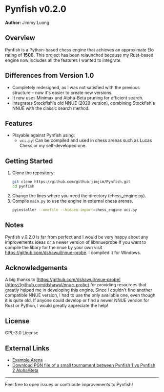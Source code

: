 # Pynfish v0.2.0

**Author:** Jimmy Luong

## Overview
Pynfish is a Python-based chess engine that achieves an approximate Elo rating of **1500**. This project has been relaunched because my Rust-based engine now includes all the features I wanted to integrate.

## Differences from Version 1.0
- Completely redesigned, as I was not satisfied with the previous structure – now it's easier to create new versions.
- It now uses Minimax and Alpha-Beta pruning for efficient search.
- Integrates Stockfish's old NNUE (2020 version), combining Stockfish's NNUE with the classic search method.

## Features
- Playable against Pynfish using:
  - `uci.py`: Can be compiled and used in chess arenas such as Lucas Chess or my self-developed one.

## Getting Started
1. Clone the repository:
   ```bash
   git clone https://github.com/github-jimjim/Pynfish.git
   cd pynfish
   ```
2. Change the lines where you need the directory (chess_engine.py).
3. Compile `main.py` to use the engine in external chess arenas.
   ```bash
   pyinstaller --onefile --hidden-import=chess_engine uci.py
   ```

## Notes
Pynfish v.0.2.0 is far from perfect and I would be very happy about any improvements ideas or a newer version of libnnueprobe
If you want to compile the libary for the nnue by your own visit https://github.com/dshawul/nnue-probe. I compiled it for Windows.

## Acknowledgements
A big thanks to [https://github.com/dshawul/nnue-probe](https://github.com/dshawul/nnue-probe) for providing resources that greatly helped me in developing this engine. Since I couldn't find another compatible NNUE version, I had to use the only available one, even though it is quite old. If anyone could develop or find a newer NNUE version for Rust or Python, I would greatly appreciate the help!

## License
GPL-3.0 License

## External Links
- [Example Arena](https://github.com/github-jimjim/Arenmy)
- [Download PGN file of a small tournament between Pynfish 1 vs Pynfish 2 Alpha/Beta](https://drive.google.com/file/d/1Sq6ptOuKYYrNAw8Y0393LpT-81ufu6aR/view?usp=sharing)
---
Feel free to open issues or contribute improvements to Pynfish!
